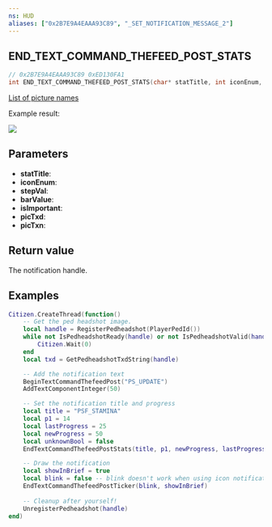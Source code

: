 ```yaml
---
ns: HUD
aliases: ["0x2B7E9A4EAAA93C89", "_SET_NOTIFICATION_MESSAGE_2"]
---
```

## END_TEXT_COMMAND_THEFEED_POST_STATS

```c
// 0x2B7E9A4EAAA93C89 0xED130FA1
int END_TEXT_COMMAND_THEFEED_POST_STATS(char* statTitle, int iconEnum, BOOL stepVal, int barValue, BOOL isImportant, char* picTxd, char* picTxn);
```


[List of picture names](https://pastebin.com/XdpJVbHz)


Example result:


![](https://i.imgur.com/SdEZ22m.png)


## Parameters
* **statTitle**: 
* **iconEnum**: 
* **stepVal**: 
* **barValue**: 
* **isImportant**: 
* **picTxd**: 
* **picTxn**: 

## Return value
The notification handle.

## Examples
```lua
Citizen.CreateThread(function()
    -- Get the ped headshot image.
    local handle = RegisterPedheadshot(PlayerPedId())
    while not IsPedheadshotReady(handle) or not IsPedheadshotValid(handle) do
        Citizen.Wait(0)
    end
    local txd = GetPedheadshotTxdString(handle)

    -- Add the notification text
    BeginTextCommandThefeedPost("PS_UPDATE")
    AddTextComponentInteger(50)

    -- Set the notification title and progress
    local title = "PSF_STAMINA"
    local p1 = 14
    local lastProgress = 25
    local newProgress = 50
    local unknownBool = false
    EndTextCommandThefeedPostStats(title, p1, newProgress, lastProgress, unknownBool, txd, txd)

    -- Draw the notification
    local showInBrief = true
    local blink = false -- blink doesn't work when using icon notifications.
    EndTextCommandThefeedPostTicker(blink, showInBrief)
    
    -- Cleanup after yourself!
    UnregisterPedheadshot(handle)
end)
```
